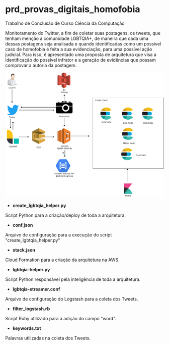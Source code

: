 # prd_provas_digitais_homofobia
Trabalho de Conclusão de Curso Ciência da Computação

Monitoramento do Twitter, a fim de coletar suas postagens, os tweets, que tenham menção a comunidade LGBTQIA+, de maneira que cada uma dessas postagens seja analisada e quando identificadas como um possível caso de homofobia é feita a sua evidenciação, para uma possível ação judicial. Para isso, é apresentado uma proposta de arquitetura que visa a identificação do possível infrator e a geração de evidências que possam comprovar a autoria da postagem. 

![Topologia](/topologia2.png)

- **create_lgbtqia_helper.py**

Script Python para a criação/deploy de toda a arquitetura.

- **conf.json**

Arquivo de configuração para a execução do script "create_lgbtqia_helper.py"

- **stack.json**

Cloud Formation para a criação da arquitetura na AWS.

- **lgbtqia-helper.py**

Script Python responsável pela inteligência de toda a arquitetura.

- **lgbtqia-streamer.conf**

Arquivo de configuração do Logstash para a coleta dos Tweets.

- **filter_logstash.rb**

Script Ruby utilizado para a adição do campo "word".

- **keywords.txt**

Palavras utilizadas na coleta dos Tweets.
